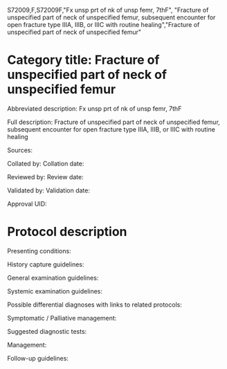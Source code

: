 S72009,F,S72009F,"Fx unsp prt of nk of unsp femr, 7thF", "Fracture of unspecified part of neck of unspecified femur, subsequent encounter for open fracture type IIIA, IIIB, or IIIC with routine healing","Fracture of unspecified part of neck of unspecified femur"
# Category title: Fracture of unspecified part of neck of unspecified femur

Abbreviated description: Fx unsp prt of nk of unsp femr, 7thF

Full description: Fracture of unspecified part of neck of unspecified femur, subsequent encounter for open fracture type IIIA, IIIB, or IIIC with routine healing

Sources:

Collated by:
Collation date:

Reviewed by:
Review date:

Validated by:
Validation date:

Approval UID:

# Protocol description

Presenting conditions:

History capture guidelines:

General examination guidelines:

Systemic examination guidelines:

Possible differential diagnoses with links to related protocols:

Symptomatic / Palliative management:

Suggested diagnostic tests:

Management:

Follow-up guidelines:
